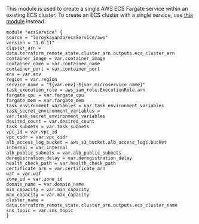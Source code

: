 This module is used to create a single AWS ECS Fargate service within an existing ECS cluster. To create an ECS cluster with a single service, use [this module](https://registry.terraform.io/modules/leroykayanda/ecsModule/aws/latest) instead. 

    module "ecsService" {
    source = "leroykayanda/ecsService/aws"
    version = "1.0.11"
    cluster_arn = data.terraform_remote_state.cluster_arn.outputs.ecs_cluster_arn
    container_image = var.container_image
    container_name = var.container_name
    container_port = var.container_port
    env = var.env
    region = var.region
    service_name = "${var.env}-${var.microservice_name}"
    task_execution_role = aws_iam_role.ExecutionRole.arn
    fargate_cpu = var.fargate_cpu
    fargate_mem = var.fargate_mem
    task_environment_variables = var.task_environment_variables
    task_secret_environment_variables = var.task_secret_environment_variables
    desired_count = var.desired_count
    task_subnets = var.task_subnets
    vpc_id = var.vpc_id
    vpc_cidr = var.vpc_cidr
    alb_access_log_bucket = aws_s3_bucket.alb_access_logs.bucket
    internal = var.internal
    alb_public_subnets = var.alb_public_subnets
    deregistration_delay = var.deregistration_delay
    health_check_path = var.health_check_path
    certificate_arn = var.certificate_arn
    waf = var.waf
    zone_id = var.zone_id
    domain_name = var.domain_name
    min_capacity = var.min_capacity
    max_capacity = var.max_capacity
    cluster_name = data.terraform_remote_state.cluster_arn.outputs.ecs_cluster_name
    sns_topic = var.sns_topic
    }
